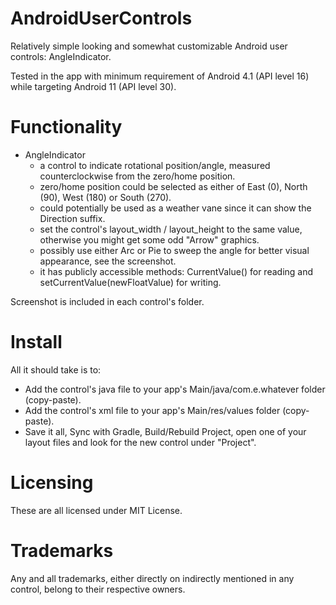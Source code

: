# AndroidUserControls
Relatively simple looking and somewhat customizable Android user controls: AngleIndicator.

Tested in the app with minimum requirement of Android 4.1 (API level 16) while targeting Android 11 (API level 30).

# Functionality
- AngleIndicator
  - a control to indicate rotational position/angle, measured counterclockwise from the zero/home position.
  - zero/home position could be selected as either of East (0), North (90), West (180) or South (270).
  - could potentially be used as a weather vane since it can show the Direction suffix.
  - set the control's layout_width / layout_height to the same value, otherwise you might get some odd "Arrow" graphics. 
  - possibly use either Arc or Pie to sweep the angle for better visual appearance, see the screenshot.
  - it has publicly accessible methods: CurrentValue() for reading and setCurrentValue(newFloatValue) for writing.

Screenshot is included in each control's folder.

# Install

All it should take is to:

- Add the control's java file to your app's Main/java/com.e.whatever folder (copy-paste).
- Add the control's xml file to your app's Main/res/values folder (copy-paste).
- Save it all, Sync with Gradle, Build/Rebuild Project, open one of your layout files and look for the new control under "Project".

# Licensing
These are all licensed under MIT License.

# Trademarks
Any and all trademarks, either directly on indirectly mentioned in any control, belong to their respective owners.
